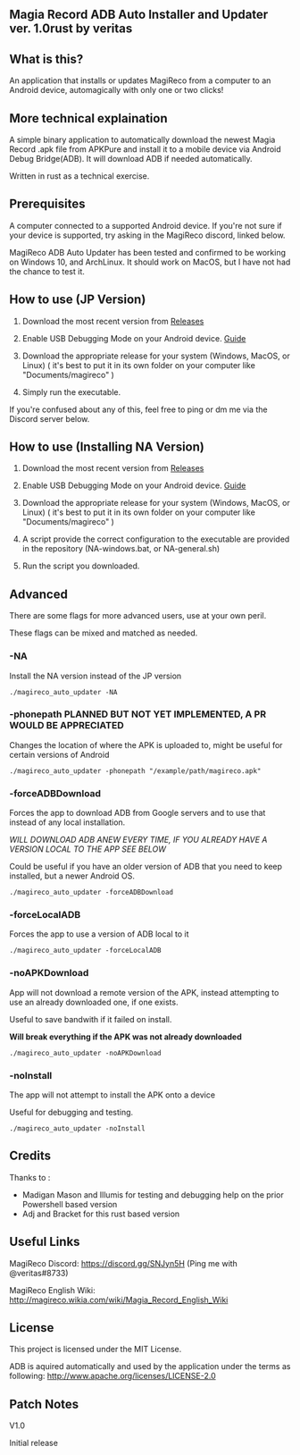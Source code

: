 Magia Record ADB Auto Installer and Updater ver. 1.0rust by veritas
---------------------------------------------------------

What is this?
-------------

An application that installs or updates MagiReco from a computer to an Android device, automagically with only one or two clicks!

More technical explaination
---------------------------

A simple binary application to automatically download the newest Magia Record .apk file from APKPure and install it to a mobile device via Android Debug Bridge(ADB). It will download ADB if needed automatically.

Written in rust as a technical exercise.

Prerequisites
-------------

A computer connected to a supported Android device. If you're not sure if your device is supported, try asking in the MagiReco discord, linked below.

MagiReco ADB Auto Updater has been tested and confirmed to be working on Windows 10, and ArchLinux. It should work on MacOS, but I have not had the chance to test it.

How to use (JP Version)
----------------------------------

1. Download the most recent version from [Releases](https://github.com/wxfnyu/magiarecord_automatic_updater/releases)

2. Enable USB Debugging Mode on your Android device. [Guide](https://www.kingoapp.com/root-tutorials/how-to-enable-usb-debugging-mode-on-android.htm)

3. Download the appropriate release for your system \(Windows, MacOS, or Linux\) \( it's best to put it in its own folder on your computer like "Documents/magireco" \)

4. Simply run the executable.

If you're confused about any of this, feel free to ping or dm me via the Discord server below.

How to use (Installing NA Version)
----------------------------------

1. Download the most recent version from [Releases](https://github.com/wxfnyu/magiarecord_automatic_updater/releases)

2. Enable USB Debugging Mode on your Android device. [Guide](https://www.kingoapp.com/root-tutorials/how-to-enable-usb-debugging-mode-on-android.htm)

3. Download the appropriate release for your system \(Windows, MacOS, or Linux\) \( it's best to put it in its own folder on your computer like "Documents/magireco" \)

4. A script provide the correct configuration to the executable are provided in the repository \(NA-windows.bat, or NA-general.sh\)

5. Run the script you downloaded. 


Advanced
----------

There are some flags for more advanced users, use at your own peril. 

These flags can be mixed and matched as needed.

### -NA

Install the NA version instead of the JP version

```
./magireco_auto_updater -NA
```

### -phonepath PLANNED BUT NOT YET IMPLEMENTED, A PR WOULD BE APPRECIATED

Changes the location of where the APK is uploaded to, might be useful for certain versions of Android

```
./magireco_auto_updater -phonepath "/example/path/magireco.apk"
```

### -forceADBDownload

Forces the app to download ADB from Google servers and to use that instead of any local installation.

*WILL DOWNLOAD ADB ANEW EVERY TIME, IF YOU ALREADY HAVE A VERSION LOCAL TO THE APP SEE BELOW*

Could be useful if you have an older version of ADB that you need to keep installed, but a newer
Android OS.

```
./magireco_auto_updater -forceADBDownload
```

### -forceLocalADB

Forces the app to use a version of ADB local to it

```
./magireco_auto_updater -forceLocalADB
```

### -noAPKDownload

App will not download a remote version of the APK, instead attempting to use an already downloaded one, if one exists.

Useful to save bandwith if it failed on install.

**Will break everything if the APK was not already downloaded**

```
./magireco_auto_updater -noAPKDownload
```

### -noInstall

The app will not attempt to install the APK onto a device

Useful for debugging and testing.

```
./magireco_auto_updater -noInstall
```


Credits
-------

Thanks to : 

- Madigan Mason and Illumis for testing and debugging help on the prior Powershell based version
- Adj and Bracket for this rust based version

Useful Links
------------

MagiReco Discord: https://discord.gg/SNJyn5H \(Ping me with @veritas#8733\)

MagiReco English Wiki: http://magireco.wikia.com/wiki/Magia_Record_English_Wiki

License
-------

This project is licensed under the MIT License.

ADB is aquired automatically and used by the application under the terms as following: http://www.apache.org/licenses/LICENSE-2.0

Patch Notes
-----------

V1.0

Initial release

